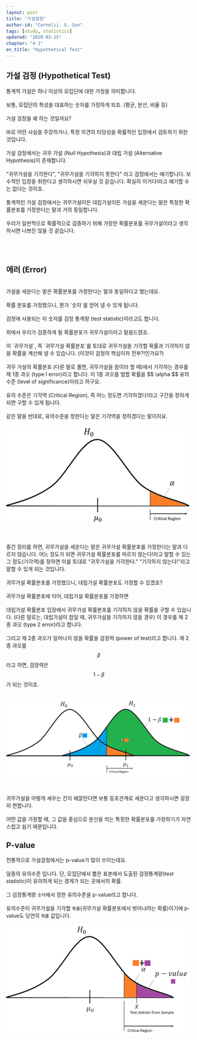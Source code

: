 ```yaml
---
layout: post
title: "가설검정"
author-id: "Cornelii. G. Son"
tags: [study, statistics]
updated: "2020-03-25"
chapter: "4-1"
en_title: "Hypothetical Test"
---
```


## 가설 검정 (Hypothetical Test)
통계적 가설은 하나 이상의 모집단에 대한 가정을 의미합니다. 
<br/><br/>
보통, 모집단의 특성을 대표하는 숫자를 가정하게 되죠. (평균, 분산, 비율 등)
<br/><br/>
가설 검정을 왜 하는 것일까요?
<br/><br/>
바로 어떤 사실을 주장하거나, 특정 의견의 타당성을 확률적인 입장에서 검토하기 위한 것입니다.
<br/><br/>
가설 검정에서는 귀무 가설 (Null Hypothesis)과 대립 가설 (Alternative Hypothesis)이 존재합니다.
<br/><br/>
"귀무가설을 기각한다", "귀무가설을 기각하지 못한다" 라고 검정에서는 얘기합니다. 보수적인 입장을 취한다고 생각하시면 쉬우실 것 같습니다. 확실히 이거다!라고 얘기할 수는 없다는 것이죠.
<br/><br/>
통계적인 가설 검정에서는 귀무가설이든 대립가설이든 가설을 세운다는 말은 특정한 확률분포를 가정한다는 말과 거의 동일합니다.
<br/><br/>
우리가 일반적으로 확률적으로 검증하기 위해 가정한 확률분포를 귀무가설이라고 생각하시면 나쁘진 않을 것 같습니다.
<br/><br/>
<br/><br/>

## 에러 (Error)
<br/>
가설을 세운다는 말은 확률분포를 가정한다는 말과 동일하다고 했는데요.
<br/><br/>
확률 분포를 가정했으니, 뭔가 `숫자`를 얻어 낼 수 있게 됩니다.
<br/><br/>
검정에 사용되는 이 숫자를 검정 통계량 (test statistic)이라고도 합니다.
<br/><br/>
위에서 우리가 검증하게 될 확률분포가 귀무가설이라고 말씀드렸죠.
<br/><br/>
이 `귀무가설`, 즉 `귀무가설 확률분포`를 토대로 귀무가설을 기각할 확률과 기각하지 않을 확률을 계산해 낼 수 있습니다. (이것이 검정의 핵심이자 전부?!인가요?)
<br/><br/>
귀무 가설의 확률분포 (다른 말로 풀면, 귀무가설을 참이라 할 때)에서 기각하는 경우를 제 1종 과오 (type I error)라고 합니다.
이 1종 과오를 범할 확률을
$$ \alpha $$
유의 수준 (level of significance)이라고 하구요.
<br/><br/>
유의 수준은 기각역 (Critical Region), 즉 어느 정도면 기각하겠다!라고 구간을 정하게 되면 구할 수 있게 됩니다.
<br/><br/>
같은 말을 반대로, 유의수준을 정한다는 말은 기각역을 정하겠다는 말이지요. 
<br/><br/>
<img src="/assets/img/statistics/04/4_1_1.png" alt="Null Hypothesis" width="500"/>

<br/><br/>
중간 정리를 하면, 귀무가설을 세운다는 말은 귀무가설 확률분포를 가정한다는 말과 다르지 않습니다. 어느 정도가 되면 귀무가설 확률분포를 따르지 않는다!라고 말할 수 있는 그 정도(기각역)를 정하면 이를 토대로 "귀무가설을 기각한다." "기각하지 않는다!"라고 말할 수 있게 되는 것입니다.
<br/><br/>
귀무가설 확률분포를 가정했으니, 대립가설 확률분포도 가정할 수 있겠죠?
<br/><br/>
귀무가설 확률분포에 이어, 대립가설 확률분포를 가정하면 
<br/><br/>
대립가설 확률분포 입장에서 귀무가설 확률분포를 기각하지 않을 확률을 구할 수 있습니다. (다른 말로는, 대립가설이 참일 때, 귀무가설을 기각하지 않을 경우) 이 경우를 제 2종 과오 (type 2 error)라고 합니다.
<br/><br/>
그리고 제 2종 과오가 일어나지 않을 확률을 검정력 (power of test)라고 합니다.
제 2종 과오를
$$ \beta $$
라고 하면, 검정력은
$$ 1-\beta $$
가 되는 것이죠.
<br/><br/>

<img src="/assets/img/statistics/04/4_1_2.png" alt="Null Hypothesis" width="500"/>

<br/><br/>
귀무가설을 어떻게 세우는 건지 헤깔린다면 보통 등호관계로 세운다고 생각하시면 굉장히 편합니다.
<br/><br/>
어떤 값을 가정할 때, 그 값을 중심으로 분산을 띄는 특정한 확률분포를 가정하기가 자연스럽고 쉽기 때문입니다.

## P-value
전통적으로 가설검정에서는 p-value가 많이 쓰이는데요.
<br/><br/>
일종의 유의수준 입니다. 단, 모집단에서 뽑은 표본에서 도출된 검정통계량(test statistic)이 유의하게 되는 경계가 되는 곳에서의 확률. 
<br/><br/>
그 검정통계량 `숫자`에서 정한 유의수준을 p-value라고 합니다.
<br/><br/>
유의수준이 귀무가설을 기각할 `확률`(귀무가설 확률분포에서 벗어나려는 확률)이기에 p-value도 당연히 `확률` 값입니다.

<img src="/assets/img/statistics/04/4_1_3.png" alt="Null Hypothesis" width="500"/>



